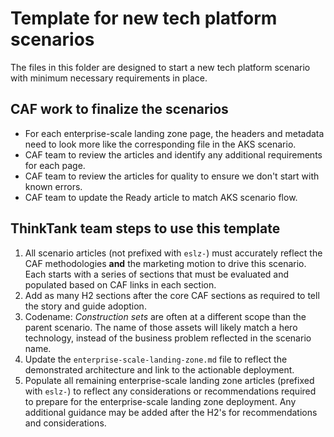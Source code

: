 # Template for new tech platform scenarios

The files in this folder are designed to start a new tech platform scenario with minimum necessary requirements in place.

## CAF work to finalize the scenarios

- For each enterprise-scale landing zone page, the headers and metadata need to look more like the corresponding file in the AKS scenario.
- CAF team to review the articles and identify any additional requirements for each page.
- CAF team to review the articles for quality to ensure we don't start with known errors.
- CAF team to update the Ready article to match AKS scenario flow.

## ThinkTank team steps to use this template

1. All scenario articles (not prefixed with `eslz-`) must accurately reflect the CAF methodologies **and** the marketing motion to drive this scenario. Each starts with a series of sections that must be evaluated and populated based on CAF links in each section.
1. Add as many H2 sections after the core CAF sections as required to tell the story and guide adoption.
1. Codename: *Construction sets* are often at a different scope than the parent scenario. The name of those assets will likely match a hero technology, instead of the business problem reflected in the scenario name.
1. Update the `enterprise-scale-landing-zone.md` file to reflect the demonstrated architecture and link to the actionable deployment.
1. Populate all remaining enterprise-scale landing zone articles (prefixed with `eslz-`) to reflect any considerations or recommendations required to prepare for the enterprise-scale landing zone deployment. Any additional guidance may be added after the H2's for recommendations and considerations.
